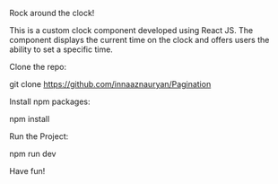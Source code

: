 Rock around the clock!

This is a custom clock component developed using React JS. 
The component displays the current time on the clock and offers users the ability to set a specific time.

Clone the repo: 

git clone https://github.com/innaaznauryan/Pagination

Install npm packages: 

npm install

Run the Project: 

npm run dev

Have fun!
